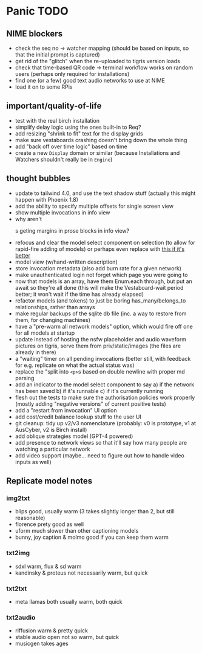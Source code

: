 # Panic TODO

## NIME blockers

- check the seq no -> watcher mapping (should be based on inputs, so that the
  initial prompt is captured)
- get rid of the "glitch" when the re-uploaded to tigris version loads
- check that time-based QR code -> terminal workflow works on random users
  (perhaps only required for installations)
- find one (or a few) good text audio networks to use at NIME
- load it on to some RPis

## important/quality-of-life

- test with the real birch installation
- simplify delay logic using the ones built-in to Req?
- add resizing "shrink to fit" text for the display grids
- make sure vestaboards crashing doesn't bring down the whole thing
- add "back off over time logic" based on time
- create a new `Display` domain or similar (because Installations and Watchers
  shouldn't really be in `Engine`)

## thought bubbles

- update to tailwind 4.0, and use the text shadow stuff (actually this might
  happen with Phoenix 1.8)
- add the ability to specify multiple offsets for single screen view
- show multiple invocations in info view
- why aren't <p>s geting margins in prose blocks in info view?
- refocus and clear the model select component on selection (to allow for
  rapid-fire adding of models) or perhaps even replace with
  [this if it's better](https://hexdocs.pm/autocomplete_input/readme.html)
- model view (w/hand-written description)
- store invocation metadata (also add burn rate for a given network)
- make unauthenticated login not forget which page you were going to
- now that models is an array, have them Enum.each through, but put an await so
  they're all done (this will make the Vestaboard-wait period better; it won't
  wait if the time has already elapsed)
- refactor models (and tokens) to just be boring has_many/belongs_to
  relationships, rather than arrays
- make regular backups of the sqlite db file (inc. a way to restore from them,
  for changing machines)
- have a "pre-warm all network models" option, which would fire off one for all
  models at startup
- update instead of hosting the nsfw placeholder and audio waveform pictures on
  tigris, serve them from priv/static/images (the files are already in there)
- a "waiting" timer on all pending invocations (better still, with feedback for
  e.g. replicate on what the actual status was)
- replace the "split into `<p>`s based on double newline with proper md parsing
- add an indicator to the model select component to say a) if the network has
  been saved b) if it's runnable c) if it's currently running
- flesh out the tests to make sure the authorisation policies work properly
  (mostly adding "negative versions" of current positive tests)
- add a "restart from invocation" UI option
- add cost/credit balance lookup stuff to the user UI
- git cleanup: tidy up v2/v3 nomenclature (probably: v0 is prototype, v1 at
  AusCyber, v2 is Birch install)
- add oblique strategies model (GPT-4 powered)
- add presence to network views so that it'll say how many people are watching a
  particular network
- add video support (maybe... need to figure out how to handle video inputs as
  well)

## Replicate model notes

### img2txt

- blips good, usually warm (3 takes slightly longer than 2, but still
  reasonable)
- florence prety good as well
- uform much slower than other captioning models
- bunny, joy caption & molmo good if you can keep them warm

### txt2img

- sdxl warm, flux & sd warm
- kandinsky & proteus not necessarily warm, but quick

### txt2txt

- meta llamas both usually warm, both quick

### txt2audio

- riffusion warm & pretty quick
- stable audio open not so warm, but quick
- musicgen takes ages
